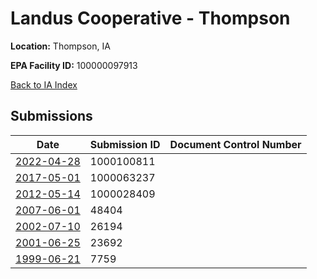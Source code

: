 # Landus Cooperative - Thompson

**Location:** Thompson, IA

**EPA Facility ID:** 100000097913

[Back to IA Index](../../index.md)

## Submissions

| Date | Submission ID | Document Control Number |
|------|--------------|-------------------------|
| [2022-04-28](submissions/1000100811.md) | 1000100811 |  |
| [2017-05-01](submissions/1000063237.md) | 1000063237 |  |
| [2012-05-14](submissions/1000028409.md) | 1000028409 |  |
| [2007-06-01](submissions/48404.md) | 48404 |  |
| [2002-07-10](submissions/26194.md) | 26194 |  |
| [2001-06-25](submissions/23692.md) | 23692 |  |
| [1999-06-21](submissions/7759.md) | 7759 |  |
